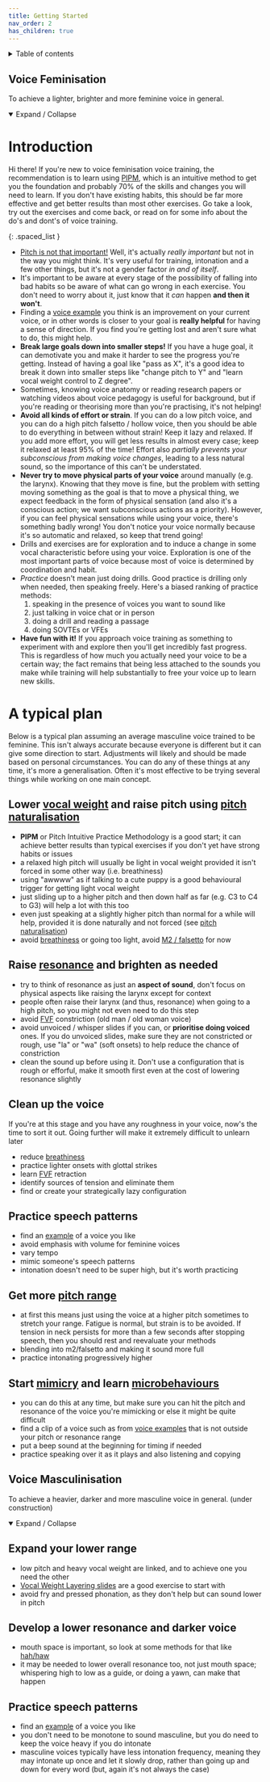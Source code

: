 ```yaml
---
title: Getting Started
nav_order: 2
has_children: true
---
```

<details closed markdown="block">
  <summary>
    Table of contents
  </summary>
{: .text-delta }
1. TOC
{:toc}
</details>


## Voice Feminisation
To achieve a lighter, brighter and more feminine voice in general.
<details open markdown="block">
<summary markdown="block">
Expand / Collapse
</summary>

# Introduction
Hi there! If you're new to voice feminisation voice training, the recommendation is to learn using [PIPM](/wiki/pages/PIPM), which is an intuitive method to get you the foundation and probably 70% of the skills and changes you will need to learn. If you don't have existing habits, this should be far more effective and get better results than most other exercises. Go take a look, try out the exercises and come back, or read on for some info about the do's and dont's of voice training.

{: .spaced_list }
- [Pitch is not that important!](pitch) Well, it's actually _really important_ but not in the way you might think. It's very useful for training, intonation and a few other things, but it's not a gender factor _in and of itself_.
- It's important to be aware at every stage of the possibility of falling into bad habits so be aware of what can go wrong in each exercise. You don't need to worry about it, just know that it *can* happen **and then it won't**.
- Finding a [voice example](/wiki/pages/voice-examples) you think is an improvement on your current voice, or in other words is closer to your goal is **really helpful** for having a sense of direction. If you find you're getting lost and aren't sure what to do, this might help.
- **Break large goals down into smaller steps!** If you have a huge goal, it can demotivate you and make it harder to see the progress you're getting. Instead of having a goal like "pass as X", it's a good idea to break it down into smaller steps like "change pitch to Y" and "learn vocal weight control to Z degree".
- Sometimes, knowing voice anatomy or reading research papers or watching videos about voice pedagogy is useful for background, but if you're reading or theorising more than you're practising, it's not helping!
- **Avoid all kinds of effort or strain**. If you can do a low pitch voice, and you can do a high pitch falsetto / hollow voice, then you should be able to do everything in between without strain! Keep it lazy and relaxed. If you add more effort, you will get less results in almost every case; keep it relaxed at least 95% of the time! Effort also *partially prevents your subconscious from making voice changes*, leading to a less natural sound, so the importance of this can't be understated.
- **Never try to move physical parts of your voice** around manually (e.g. the larynx). Knowing that they move is fine, but the problem with setting moving something as the goal is that to move a physical thing, we expect feedback in the form of physical sensation (and also it's a conscious action; we want subconscious actions as a priority). However, if you can feel physical sensations while using your voice, there's something badly wrong! You don't notice your voice normally because it's so automatic and relaxed, so keep that trend going!
- Drills and exercises are for exploration and to induce a change in some vocal characteristic before using your voice. Exploration is one of the most important parts of voice because most of voice is determined by coordination and habit.
- *Practice* doesn't mean just doing drills. Good practice is drilling only when needed, then speaking freely. Here's a biased ranking of practice methods:
  1. speaking in the presence of voices you want to sound like
  2. just talking in voice chat or in person
  3. doing a drill and reading a passage
  4. doing SOVTEs or VFEs
- **Have fun with it!** If you approach voice training as something to experiment with and explore then you'll get incredibly fast progress. This is regardless of how much you actually need your voice to be a certain way; the fact remains that being less attached to the sounds you make while training will help substantially to free your voice up to learn new skills.

# A typical plan
Below is a typical plan assuming an average masculine voice trained to be feminine. This isn't always accurate because everyone is different but it can give some direction to start. Adjustments will likely and should be made based on personal circumstances. You can do any of these things at any time, it's more a generalisation. Often it's most effective to be trying several things while working on one main concept.

## Lower [vocal weight](/wiki/pages/vocal-weight) and raise pitch using [pitch naturalisation](/wiki/pages/PIPM)
- **PIPM** or Pitch Intuitive Practice Methodology is a good start; it can achieve better results than typical exercises if you don't yet have strong habits or issues
- a relaxed high pitch will usually be light in vocal weight provided it isn't forced in some other way (i.e. breathiness)
- using "awwww" as if talking to a cute puppy is a good behavioural trigger for getting light vocal weight
- just sliding up to a higher pitch and then down half as far (e.g. C3 to C4 to G3) will help a lot with this too
- even just speaking at a slightly higher pitch than normal for a while will help, provided it is done naturally and not forced (see [pitch naturalisation](/wiki/pages/PIPM))
- avoid [breathiness](/wiki/pages/clarity/breathiness) or going too light, avoid [M2 / falsetto](/wiki/pages/other-resources/mechanisms) for now

## Raise [resonance](/wiki/pages/resonance) and brighten as needed
- try to think of resonance as just an **aspect of sound**, don't focus on physical aspects like raising the larynx except for context
- people often raise their larynx (and thus, resonance) when going to a high pitch, so you might not even need to do this step
- avoid [FVF](/wiki/pages/clarity/FVF) constriction (old man / old woman voice)
- avoid unvoiced / whisper slides if you can, or **prioritise doing voiced** ones. If you do unvoiced slides, make sure they are not constricted or rough, use "la" or "wa" (soft onsets) to help reduce the chance of constriction
- clean the sound up before using it. Don't use a configuration that is rough or efforful, make it smooth first even at the cost of lowering resonance slightly

## Clean up the voice
If you're at this stage and you have any roughness in your voice, now's the time to sort it out. Going further will make it extremely difficult to unlearn later

- reduce [breathiness](/wiki/pages/clarity/breathiness)
- practice lighter onsets with glottal strikes
- learn [FVF](/wiki/pages/clarity/FVF) retraction
- identify sources of tension and eliminate them
- find or create your strategically lazy configuration

## Practice speech patterns
- find an [example](/wiki/pages/voice-examples) of a voice you like
- avoid emphasis with volume for feminine voices
- vary tempo
- mimic someone's speech patterns
- intonation doesn't need to be super high, but it's worth practicing

## Get more [pitch range](/wiki/pages/pitch-range)
- at first this means just using the voice at a higher pitch sometimes to stretch your range. Fatigue is normal, but strain is to be avoided. If tension in neck persists for more than a few seconds after stopping speech, then you should rest and reevaluate your methods
- blending into m2/falsetto and making it sound more full
- practice intonating progressively higher

## Start [mimicry](/wiki/pages/microbehaviours/mimicry) and learn [microbehaviours](/wiki/pages/microbehaviours)
- you can do this at any time, but make sure you can hit the pitch and resonance of the voice you're mimicking or else it might be quite difficult
- find a clip of a voice such as from [voice examples](/wiki/pages/voice-examples) that is not outside your pitch or resonance range
- put a beep sound at the beginning for timing if needed
- practice speaking over it as it plays and also listening and copying
</details>

## Voice Masculinisation
To achieve a heavier, darker and more masculine voice in general. (under construction)
<details open markdown="block">
<summary markdown="block">
Expand / Collapse
</summary>

## Expand your lower range
- low pitch and heavy vocal weight are linked, and to achieve one you need the other
- [Vocal Weight Layering slides](/wiki/pages/vocal-weight/#pitch-slide-vocal-weight-layering) are a good exercise to start with
- avoid fry and pressed phonation, as they don't help but can sound lower in pitch

## Develop a lower resonance and darker voice
- mouth space is important, so look at some methods for that like [hah/haw](/wiki/pages/resonance/#haah-and-haww)
- it may be needed to lower overall resonance too, not just mouth space; whispering high to low as a guide, or doing a yawn, can make that happen

## Practice speech patterns
- find an [example](/wiki/pages/voice-examples) of a voice you like
- you don't need to be monotone to sound masculine, but you do need to keep the voice heavy if you do intonate
- masculine voices typically have less intonation frequency, meaning they may intonate up once and let it slowly drop, rather than going up and down for every word (but, again it's not always the case)


</details>